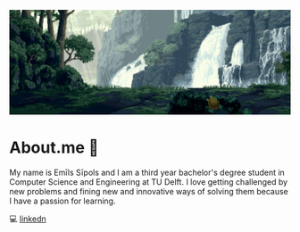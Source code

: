 ![](https://raw.githubusercontent.com/emilssipols11/emilssipols11/master/background.jpg)
# About.me :wave:
My name is Emīls Sīpols and I am a third year bachelor's degree student in Computer Science and Engineering at TU Delft. I love getting challenged by new problems and fining new and innovative ways of solving them because I have a passion for learning.

:computer: [linkedn](https://www.linkedin.com/in/em%C4%ABls-s%C4%ABpols-b6aa44200/)
